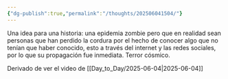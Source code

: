 ```yaml
---
{"dg-publish":true,"permalink":"/thoughts/202506041504/"}
---
```


Una idea para una historia: una epidemia zombie pero que en realidad sean personas que han perdido la cordura por el hecho de conocer algo que no tenían que haber conocido, esto a través del internet y las redes sociales, por lo que su propagación fue inmediata. Terror cósmico. 

Derivado de ver el video de [[Day_to_Day/2025-06-04\|2025-06-04]]



